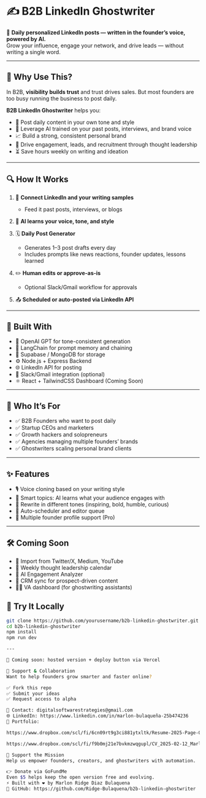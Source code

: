 # ✍️ B2B LinkedIn Ghostwriter

💼 **Daily personalized LinkedIn posts — written in the founder’s voice, powered by AI.**  
Grow your influence, engage your network, and drive leads — without writing a single word.

---

## 🚀 Why Use This?

In B2B, **visibility builds trust** and trust drives sales. But most founders are too busy running the business to post daily.

**B2B LinkedIn Ghostwriter** helps you:
- 💬 Post daily content in your own tone and style
- 🧠 Leverage AI trained on your past posts, interviews, and brand voice
- 📈 Build a strong, consistent personal brand
- 🤝 Drive engagement, leads, and recruitment through thought leadership
- ⏳ Save hours weekly on writing and ideation

---

## 🔍 How It Works

1. 🔗 **Connect LinkedIn and your writing samples**  
   - Feed it past posts, interviews, or blogs

2. 🤖 **AI learns your voice, tone, and style**

3. 🗓️ **Daily Post Generator**  
   - Generates 1–3 post drafts every day
   - Includes prompts like news reactions, founder updates, lessons learned

4. ✏️ **Human edits or approve-as-is**  
   - Optional Slack/Gmail workflow for approvals

5. 📤 **Scheduled or auto-posted via LinkedIn API**

---

## 🧠 Built With

- 🤖 OpenAI GPT for tone-consistent generation  
- 🧩 LangChain for prompt memory and chaining  
- 🔄 Supabase / MongoDB for storage  
- ⚙️ Node.js + Express Backend  
- 🌐 LinkedIn API for posting  
- 💬 Slack/Gmail integration (optional)  
- ⚛️ React + TailwindCSS Dashboard (Coming Soon)

---

## 💼 Who It’s For

- ✅ B2B Founders who want to post daily
- ✅ Startup CEOs and marketers
- ✅ Growth hackers and solopreneurs
- ✅ Agencies managing multiple founders’ brands
- ✅ Ghostwriters scaling personal brand clients

---

## ✨ Features

- 🎙️ Voice cloning based on your writing style
- 🧠 Smart topics: AI learns what your audience engages with
- 🔁 Rewrite in different tones (inspiring, bold, humble, curious)
- 📅 Auto-scheduler and editor queue
- 💼 Multiple founder profile support (Pro)

---

## 🛠️ Coming Soon

- 🔗 Import from Twitter/X, Medium, YouTube
- 🧾 Weekly thought leadership calendar
- 🧠 AI Engagement Analyzer
- 🤝 CRM sync for prospect-driven content
- 🧑‍💼 VA dashboard (for ghostwriting assistants)

## 🧪 Try It Locally

```bash
git clone https://github.com/yourusername/b2b-linkedin-ghostwriter.git
cd b2b-linkedin-ghostwriter
npm install
npm run dev

---

🧪 Coming soon: hosted version + deploy button via Vercel

🤝 Support & Collaboration
Want to help founders grow smarter and faster online?

✅ Fork this repo
✅ Submit your ideas
✅ Request access to alpha

📧 Contact: digitalsoftwarestrategies@gmail.com
🌐 LinkedIn: https://www.linkedin.com/in/marlon-bulaqueña-25b474236
📁 Portfolio:

https://www.dropbox.com/scl/fi/6cn09rt9g3ci881ytxltk/Resume-2025-Page-01.pdf?rlkey=ca4pajwz4vo1urqzqvkzrdv9a&st=xuggsll5&dl=0

https://www.dropbox.com/scl/fi/f9b0mj21e7bvkmzwqgupl/CV_2025-02-12_Marlon_Bulaque-a-4.pdf?rlkey=ejhohtvujcxwmcua511ec4x0v&st=4ptca3ke&dl=0

💸 Support the Mission
Help us empower founders, creators, and ghostwriters with automation.

👉 Donate via GoFundMe
Even $5 helps keep the open version free and evolving.
⚡ Built with ❤️ by Marlon Ridge Diaz Bulaquena
🔗 GitHub: https://github.com/Ridge-Bulaquena/b2b-linkedin-ghostwriter
